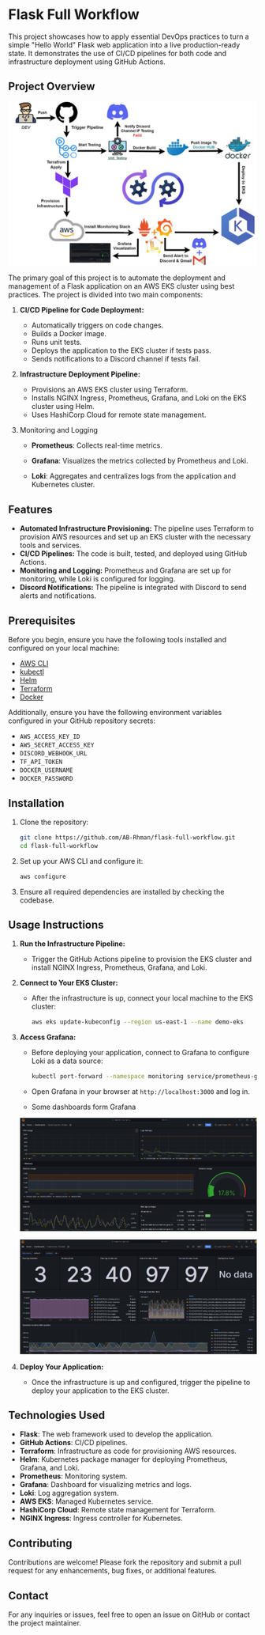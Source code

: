 
# Flask Full Workflow

This project showcases how to apply essential DevOps practices to turn a simple "Hello World" Flask web application into a live production-ready state. It demonstrates the use of CI/CD pipelines for both code and infrastructure deployment using GitHub Actions.

## Project Overview

![](images\workflow.jpg)

The primary goal of this project is to automate the deployment and management of a Flask application on an AWS EKS cluster using best practices. The project is divided into two main components:

1. **CI/CD Pipeline for Code Deployment:**
   - Automatically triggers on code changes.
   - Builds a Docker image.
   - Runs unit tests.
   - Deploys the application to the EKS cluster if tests pass.
   - Sends notifications to a Discord channel if tests fail.

2. **Infrastructure Deployment Pipeline:**
   - Provisions an AWS EKS cluster using Terraform.
   - Installs NGINX Ingress, Prometheus, Grafana, and Loki on the EKS cluster using Helm.
   - Uses HashiCorp Cloud for remote state management.

3. Monitoring and Logging

   - **Prometheus**: Collects real-time metrics.
   
   - **Grafana**: Visualizes the metrics collected by Prometheus and Loki.
   
   - **Loki**: Aggregates and centralizes logs from the application and Kubernetes cluster. 
## Features

- **Automated Infrastructure Provisioning:** The pipeline uses Terraform to provision AWS resources and set up an EKS cluster with the necessary tools and services.
- **CI/CD Pipelines:** The code is built, tested, and deployed using GitHub Actions.
- **Monitoring and Logging:** Prometheus and Grafana are set up for monitoring, while Loki is configured for logging.
- **Discord Notifications:** The pipeline is integrated with Discord to send alerts and notifications.

## Prerequisites

Before you begin, ensure you have the following tools installed and configured on your local machine:

- [AWS CLI](https://docs.aws.amazon.com/cli/latest/userguide/getting-started-install.html)
- [kubectl](https://kubernetes.io/docs/tasks/tools/)
- [Helm](https://helm.sh/docs/intro/install/)
- [Terraform](https://developer.hashicorp.com/terraform/downloads)
- [Docker](https://docs.docker.com/get-docker/)

Additionally, ensure you have the following environment variables configured in your GitHub repository secrets:

- `AWS_ACCESS_KEY_ID`
- `AWS_SECRET_ACCESS_KEY`
- `DISCORD_WEBHOOK_URL`
- `TF_API_TOKEN`
- `DOCKER_USERNAME`
- `DOCKER_PASSWORD`

## Installation

1. Clone the repository:
   ```bash
   git clone https://github.com/AB-Rhman/flask-full-workflow.git
   cd flask-full-workflow
   ```

2. Set up your AWS CLI and configure it:
   ```bash
   aws configure
   ```

3. Ensure all required dependencies are installed by checking the codebase.

## Usage Instructions

1. **Run the Infrastructure Pipeline:**
   - Trigger the GitHub Actions pipeline to provision the EKS cluster and install NGINX Ingress, Prometheus, Grafana, and Loki.

2. **Connect to Your EKS Cluster:**
   - After the infrastructure is up, connect your local machine to the EKS cluster:
     ```bash
     aws eks update-kubeconfig --region us-east-1 --name demo-eks
     ```

3. **Access Grafana:**
   - Before deploying your application, connect to Grafana to configure Loki as a data source:
     ```bash
     kubectl port-forward --namespace monitoring service/prometheus-grafana 3000:80
     ```
   - Open Grafana in your browser at `http://localhost:3000` and log in.

   - Some dashboards form Grafana

   ![](images\node.png)

   ![](images\kubelet.png)

4. **Deploy Your Application:**
   - Once the infrastructure is up and configured, trigger the pipeline to deploy your application to the EKS cluster.

## Technologies Used

- **Flask**: The web framework used to develop the application.
- **GitHub Actions**: CI/CD pipelines.
- **Terraform**: Infrastructure as code for provisioning AWS resources.
- **Helm**: Kubernetes package manager for deploying Prometheus, Grafana, and Loki.
- **Prometheus**: Monitoring system.
- **Grafana**: Dashboard for visualizing metrics and logs.
- **Loki**: Log aggregation system.
- **AWS EKS**: Managed Kubernetes service.
- **HashiCorp Cloud**: Remote state management for Terraform.
- **NGINX Ingress**: Ingress controller for Kubernetes.

## Contributing

Contributions are welcome! Please fork the repository and submit a pull request for any enhancements, bug fixes, or additional features.

## Contact

For any inquiries or issues, feel free to open an issue on GitHub or contact the project maintainer.
